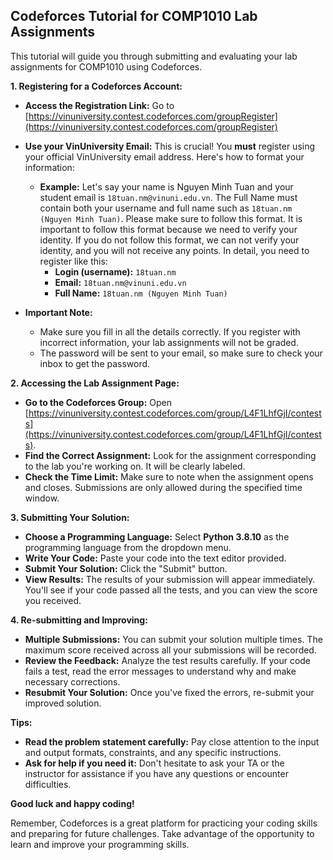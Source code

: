 ##  Codeforces Tutorial for COMP1010 Lab Assignments 

This tutorial will guide you through submitting and evaluating your lab assignments for COMP1010 using Codeforces.

**1. Registering for a Codeforces Account:**

* **Access the Registration Link:** Go to [https://vinuniversity.contest.codeforces.com/groupRegister](https://vinuniversity.contest.codeforces.com/groupRegister)
* **Use your VinUniversity Email:** This is crucial!  You **must** register using your official VinUniversity email address.  Here's how to format your information:

   - **Example:** Let's say your name is Nguyen Minh Tuan and your student email is `18tuan.nm@vinuni.edu.vn`. The Full Name must contain both your username and full name such as `18tuan.nm (Nguyen Minh Tuan)`. Please make sure to follow this format. It is important to follow this format because we need to verify your identity. If you do not follow this format, we can not verify your identity, and you will not receive any points. In detail, you need to register like this:
      - **Login (username):** `18tuan.nm`
      - **Email:** `18tuan.nm@vinuni.edu.vn`
      - **Full Name:** `18tuan.nm (Nguyen Minh Tuan)`
    

* **Important Note:** 
    - Make sure you fill in all the details correctly.  If you register with incorrect information, your lab assignments will not be graded.
    - The password will be sent to your email, so make sure to check your inbox to get the password.

**2. Accessing the Lab Assignment Page:**

* **Go to the Codeforces Group:** Open [https://vinuniversity.contest.codeforces.com/group/L4F1LhfGjI/contests](https://vinuniversity.contest.codeforces.com/group/L4F1LhfGjI/contests).
* **Find the Correct Assignment:** Look for the assignment corresponding to the lab you're working on. It will be clearly labeled. 
* **Check the Time Limit:** Make sure to note when the assignment opens and closes.  Submissions are only allowed during the specified time window.

**3. Submitting Your Solution:**

* **Choose a Programming Language:** Select **Python 3.8.10** as the programming language from the dropdown menu.
* **Write Your Code:**  Paste your code into the text editor provided. 
* **Submit Your Solution:** Click the "Submit" button. 
* **View Results:**  The results of your submission will appear immediately. You'll see if your code passed all the tests, and you can view the score you received.

**4. Re-submitting and Improving:**

* **Multiple Submissions:**  You can submit your solution multiple times. The maximum score received across all your submissions will be recorded.
* **Review the Feedback:** Analyze the test results carefully. If your code fails a test, read the error messages to understand why and make necessary corrections.
* **Resubmit Your Solution:** Once you've fixed the errors, re-submit your improved solution.

**Tips:**

* **Read the problem statement carefully:** Pay close attention to the input and output formats, constraints, and any specific instructions.
* **Ask for help if you need it:** Don't hesitate to ask your TA or the instructor for assistance if you have any questions or encounter difficulties.

**Good luck and happy coding!**

Remember, Codeforces is a great platform for practicing your coding skills and preparing for future challenges.  Take advantage of the opportunity to learn and improve your programming skills.

